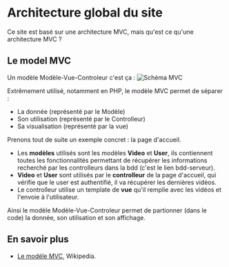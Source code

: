 # Architecture global du site

Ce site est basé sur une architecture MVC, mais qu'est ce qu'une architecture MVC ?

## Le model MVC

Un modèle Modèle-Vue-Controleur c'est ça :
![Schéma MVC](https://upload.wikimedia.org/wikipedia/commons/6/63/ModeleMVC.png)

Extrêmement utilisé, notamment en PHP, le modèle MVC permet de séparer :
+ La donnée (représenté par le Modèle)
+ Son utilisation (représenté par le Controlleur)
+ Sa visualisation (représenté par la vue)

Prenons tout de suite un exemple concret : la page d'accueil.

+ Les **modèles** utilisés sont les modèles **Video** et **User**, ils contiennent toutes les fonctionnalités permettant de récupérer les informations recherché par les controlleurs dans la bdd (c'est le lien bdd-serveur).
+ **Video** et **User** sont utilisés par le **controlleur** de la page d'accueil, qui vérifie que le user est authentifié, il va récupérer les dernières vidéos.
+ Le controlleur utilise un template de **vue** qu'il remplie avec les vidéos et l'envoie à l'utilisateur.

Ainsi le modèle Modèle-Vue-Controleur permet de partionner (dans le code) la donnée, son utilisation et son affichage.

## En savoir plus

+ [Le modéle MVC](https://fr.wikipedia.org/wiki/Mod%C3%A8le-vue-contr%C3%B4leur), Wikipedia.
